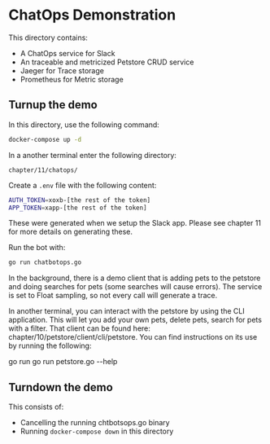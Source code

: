 # ChatOps Demonstration

This directory contains:

* A ChatOps service for Slack
* An traceable and metricized Petstore CRUD service
* Jaeger for Trace storage
* Prometheus for Metric storage

## Turnup the demo

In this directory, use the following command:

```bash
docker-compose up -d 
```

In a another terminal enter the following directory:
```
chapter/11/chatops/
```

Create a `.env` file with the following content:

```bash
AUTH_TOKEN=xoxb-[the rest of the token] 
APP_TOKEN=xapp-[the rest of the token] 
```

These were generated when we setup the Slack app. Please see chapter 11 for more details on generating these.

Run the bot with:

```bash
go run chatbotops.go 
```

In the background, there is a demo client that is adding pets to the petstore and doing searches for pets (some searches will cause errors). The service is set to Float sampling, so not every call will generate a trace. 

In another terminal, you can interact with the petstore by using the CLI application. This will let you add your own pets, delete pets, search for pets with a filter. That client can be found here: chapter/10/petstore/client/cli/petstore. You can find instructions on its use by running the following: 

go run go run petstore.go --help 


## Turndown the demo

This consists of:

* Cancelling the running chtbotsops.go binary
* Running `docker-compose down` in this directory
